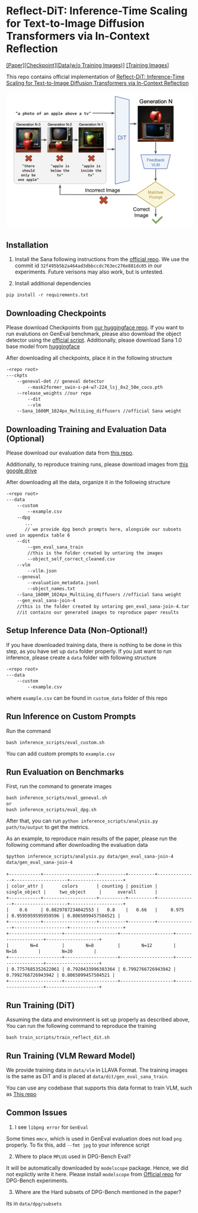 # Reflect-DiT: Inference-Time Scaling for Text-to-Image Diffusion Transformers via In-Context Reflection
[[Paper]](https://arxiv.org/abs/2503.12271)[[Checkpoint]](https://huggingface.co/jacklishufan/reflect-dit)[[Data(w/o Training Images)]](https://huggingface.co/datasets/jacklishufan/reflect-DiT) [[Training Images]](https://drive.google.com/file/d/11kHKUKOGI417HoNKJr84v1Ht3HU6R_yG/view?usp=drivesdk)

This repo contains official implementation of [Reflect-DiT: Inference-Time Scaling for Text-to-Image Diffusion Transformers via In-Context Reflection](https://arxiv.org/abs/2503.12271)

![Teaser Image](assets/teaser.png)


## Installation

1. Install the Sana following instructions from the [official repo](https://github.com/NVlabs/Sana/tree/32f495b5b2a464ad3dbbccdc763ec276e881dc05). We use the commit id `32f495b5b2a464ad3dbbccdc763ec276e881dc05` in our experiments. Future verisons may also work, but is untested.

2. Install additional dependencies

```
pip install -r requirements.txt
```

## Downloading Checkpoints

Please download Checkpoints from [our huggingface repo](https://huggingface.co/jacklishufan/reflect-dit/tree/main/dit/transformer). If you want to run evalutions on GenEval benchmark, please also download the object detector using the [official script](https://github.com/djghosh13/geneval/blob/main/evaluation/download_models.sh). Additionally, please download Sana 1.0 base model from [huggingface](https://huggingface.co/Efficient-Large-Model/Sana_1600M_1024px_MultiLing_diffusers)

After downloading all checkpoints, place it in the following structure

```
-<repo root>
---ckpts
    --geneval-det // geneval detector
        --mask2former_swin-s-p4-w7-224_lsj_8x2_50e_coco.pth
    --release_weights //our repo
        --dit
        --vlm
    --Sana_1600M_1024px_MultiLing_diffusers //official Sana weight
```

## Downloading Training and Evaluation Data (Optional)

Please download our evaluation data from [this repo](https://huggingface.co/datasets/jacklishufan/reflect-DiT/tree/main).

Additionally, to reproduce training runs, please download images from [this google drive]((https://drive.google.com/file/d/11kHKUKOGI417HoNKJr84v1Ht3HU6R_yG/view?usp=drivesdk))

After downloading all the data, organize it in the following structure

```
-<repo root>
---data
    --custom 
        --example.csv
    --dpg 
       ...
       // we provide dpg bench prompts here, alongside our subsets used in appendix table 6
    --dit
        --gen_eval_sana_train 
        //this is the folder created by untaring the images
        --object_self_correct_cleaned.csv
    --vlm
        --vllm.json
    --geneval
        --evaluation_metadata.jsonl
        --object_names.txt
    --Sana_1600M_1024px_MultiLing_diffusers //official Sana weight
    --gen_eval_sana-join-4 
    //this is the folder created by untaring gen_eval_sana-join-4.tar
    //it contains our generated images to reproduce paper results
```

## Setup Inference Data (Non-Optional!)

If you have downloaded training data, there is nothing to be done in this step, as you have set up `data` folder properly. If you just want to run inference, please create a `data` folder with following structure

```
-<repo root>
---data
    --custom 
        --example.csv
```

where `example.csv` can be found in `custom_data` folder of this repo

## Run Inference on Custom Prompts

Run the command 

```
bash inference_scripts/eval_custom.sh
```

You can add custom prompts to `example.csv`

## Run Evaluation on Benchmarks

First, run the command to generate images

```
bash inference_scripts/eval_geneval.sh
or 
bash inference_scripts/eval_dpg.sh
```

After that, you can run `python inference_scripts/analysis.py path/to/output` to get the metrics. 

As an example, to reproduce main results of the paper, please run the following command after downloading the evaluation data

```
$python inference_scripts/analysis.py data/gen_eval_sana-join-4
data/gen_eval_sana-join-4

+------------+--------------------+----------+----------+---------------+--------------------+--------------------+
| color_attr |       colors       | counting | position | single_object |     two_object     |      overall       |
+------------+--------------------+----------+----------+---------------+--------------------+--------------------+
|    0.6     | 0.8829787234042553 |   0.8    |   0.66   |     0.975     | 0.9595959595959596 | 0.8065099457504521 |
+------------+--------------------+----------+----------+---------------+--------------------+--------------------+
+--------------------+--------------------+--------------------+--------------------+--------------------+
|        N=4         |        N=8         |        N=12        |        N=16        |        N=20        |
+--------------------+--------------------+--------------------+--------------------+--------------------+
| 0.7757685352622061 | 0.7920433996383364 | 0.7992766726943942 | 0.7992766726943942 | 0.8065099457504521 |
+--------------------+--------------------+--------------------+--------------------+--------------------+
```


## Run Training (DiT)

Assuming the data and environment is set up properly as described above, You can run the following command to reproduce the training

```
bash train_scripts/train_reflect_dit.sh
```

## Run Training (VLM Reward Model)

We provide training data in `data/vlm` in LLAVA Format. The training images is the same as DiT and is placed at `data/dit/gen_eval_sana_train`.

You can use any codebase that supports this data format to train VLM, such as [This repo](https://github.com/zhangfaen/finetune-Qwen2-VL)

## Common Issues

1. I see `libpng error` for `GenEval`

Some times `mmcv`, which is used in GenEval evaluation does not load `png` properly. To fix this, add `--fmt jpg` to your inference script

2. Where to place `MPLUG` used in DPG-Bench Eval?

It will be automatically downloaded by `modelscope` package. Hence, we did not explictly write it here. Please install `modelscope` from [Official repo](https://github.com/modelscope/modelscope) for DPG-Bench experiments.

3. Where are the Hard subsets of DPG-Bench mentioned in the paper?

Its in `data/dpg/subsets`

